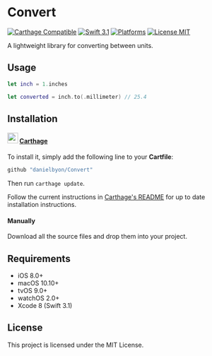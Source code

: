 # Convert

[![Carthage Compatible](https://img.shields.io/badge/Carthage-compatible-4BC51D.svg)](https://github.com/Carthage/Carthage)
[![Swift 3.1](https://img.shields.io/badge/Swift-3.1-orange.svg)](https://developer.apple.com/swift/)
[![Platforms](https://img.shields.io/badge/Platforms-iOS%20|%20macOS%20|%20tvOS%20|%20watchOS-lightgray.svg)](http://www.apple.com/ios/)
[![License MIT](https://img.shields.io/badge/License-MIT-lightgray.svg)](https://opensource.org/licenses/MIT)

A lightweight library for converting between units.

## Usage

``` swift
let inch = 1.inches

let converted = inch.to(.millimeter) // 25.4
```

## Installation

#### <img src="https://cloud.githubusercontent.com/assets/432536/5252404/443d64f4-7952-11e4-9d26-fc5cc664cb61.png" width="24" height="24"> [Carthage]

[Carthage]: https://github.com/Carthage/Carthage

To install it, simply add the following line to your **Cartfile**:

```ruby
github "danielbyon/Convert"
```

Then run `carthage update`.

Follow the current instructions in [Carthage's README][carthage-installation]
for up to date installation instructions.

[carthage-installation]: https://github.com/Carthage/Carthage#adding-frameworks-to-an-application

#### Manually

Download all the source files and drop them into your project.

## Requirements

* iOS 8.0+
* macOS 10.10+
* tvOS 9.0+
* watchOS 2.0+
* Xcode 8 (Swift 3.1)

## License

This project is licensed under the MIT License.
